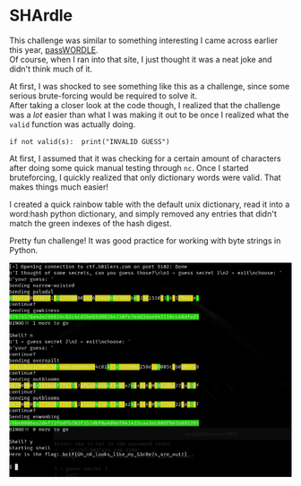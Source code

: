 # SHArdle

This challenge was similar to something interesting I came across earlier this year, [passWORDLE](https://rsk0315.github.io/playground/passwordle.html).  
Of course, when I ran into that site, I just thought it was a neat joke and didn't think much of it.  


At first, I was shocked to see something like this as a challenge, since some serious brute-forcing would be required to solve it.  
After taking a closer look at the code though, I realized that the challenge was a _lot_ easier than what I was making it out to be once I realized what the `valid` function was actually doing.
```
if not valid(s):  print("INVALID GUESS")
```

At first, I assumed that it was checking for a certain amount of characters after doing some quick manual testing through `nc`. Once I started bruteforcing, I quickly realized that only dictionary words were valid. That makes things much easier!

I created a quick rainbow table with the default unix dictionary, read it into a word:hash python dictionary, and simply removed any entries that didn't match the green indexes of the hash digest.

Pretty fun challenge! It was good practice for working with byte strings in Python.



![solver in action](shardle-solved.png)